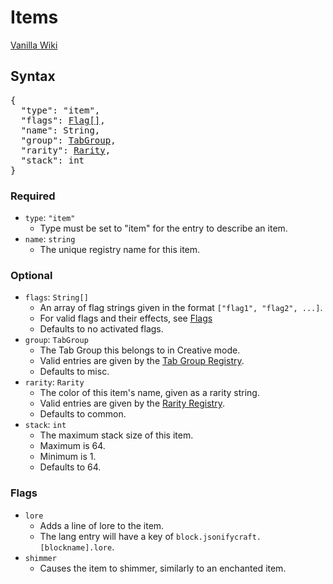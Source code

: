 # Items

<a href="https://minecraft.gamepedia.com/Item" target="_blank">Vanilla Wiki</a>

## Syntax

<pre class="styledpre">
{
  "type": "item",
  "flags": <a href="./../items#flags">Flag[]</a>,
  "name": String,
  "group": <a href="./../registries#tabgroup">TabGroup</a>,
  "rarity": <a href="./../registries#rarity">Rarity</a>,
  "stack": int
}
</pre>

### Required

* `type`: `"item"`
    * Type must be set to "item" for the entry to describe an item.
* `name`: `string`
    * The unique registry name for this item.

### Optional

* `flags`: `String[]`
    * An array of flag strings given in the format `["flag1", "flag2", ...]`.
    * For valid flags and their effects, see [Flags](./#flags)
    * Defaults to no activated flags.
* `group`: `TabGroup`
    * The Tab Group this belongs to in Creative mode.
    * Valid entries are given by the [Tab Group Registry](./../registries#tab-group).
    * Defaults to misc.
* `rarity`: `Rarity`
    * The color of this item's name, given as a rarity string.
    * Valid entries are given by the [Rarity Registry](./../registries#rarity).
    * Defaults to common.
* `stack`: `int`
    * The maximum stack size of this item.
    * Maximum is 64.
    * Minimum is 1.
    * Defaults to 64.

### Flags
* `lore`
    * Adds a line of lore to the item.
    * The lang entry will have a key of `block.jsonifycraft.[blockname].lore`.
* `shimmer`
    * Causes the item to shimmer, similarly to an enchanted item.
